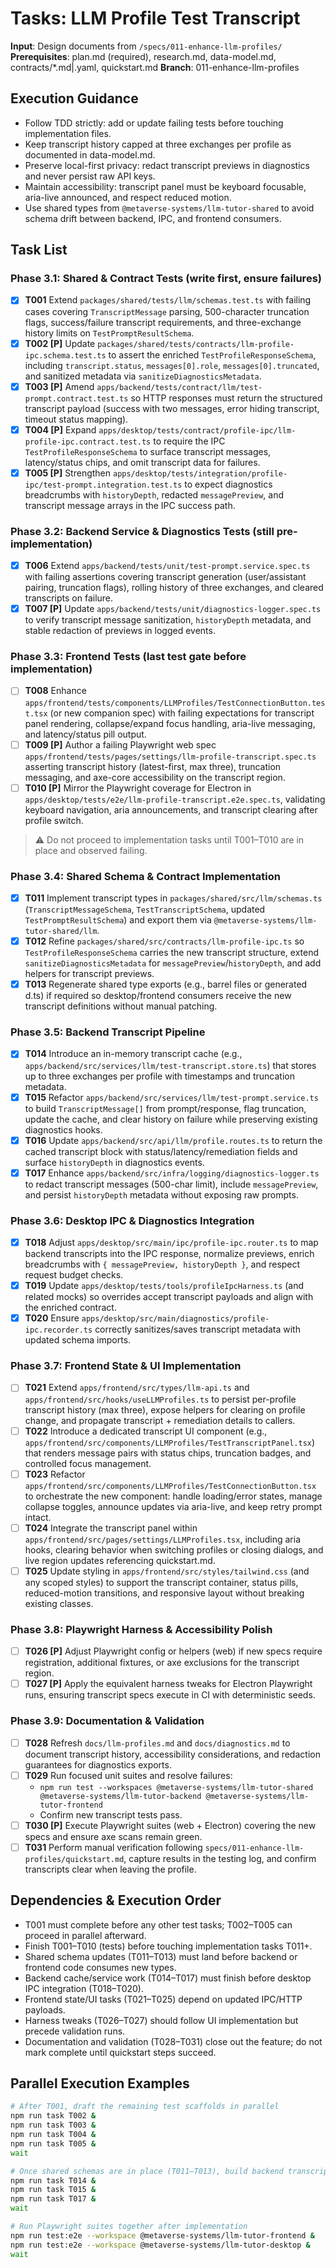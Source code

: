 # Tasks: LLM Profile Test Transcript

**Input**: Design documents from `/specs/011-enhance-llm-profiles/`
**Prerequisites**: plan.md (required), research.md, data-model.md, contracts/*.md|.yaml, quickstart.md
**Branch**: 011-enhance-llm-profiles

## Execution Guidance
- Follow TDD strictly: add or update failing tests before touching implementation files.
- Keep transcript history capped at three exchanges per profile as documented in data-model.md.
- Preserve local-first privacy: redact transcript previews in diagnostics and never persist raw API keys.
- Maintain accessibility: transcript panel must be keyboard focusable, aria-live announced, and respect reduced motion.
- Use shared types from `@metaverse-systems/llm-tutor-shared` to avoid schema drift between backend, IPC, and frontend consumers.

## Task List

### Phase 3.1: Shared & Contract Tests (write first, ensure failures)
- [x] **T001** Extend `packages/shared/tests/llm/schemas.test.ts` with failing cases covering `TranscriptMessage` parsing, 500-character truncation flags, success/failure transcript requirements, and three-exchange history limits on `TestPromptResultSchema`.
- [x] **T002 [P]** Update `packages/shared/tests/contracts/llm-profile-ipc.schema.test.ts` to assert the enriched `TestProfileResponseSchema`, including `transcript.status`, `messages[0].role`, `messages[0].truncated`, and sanitized metadata via `sanitizeDiagnosticsMetadata`.
- [x] **T003 [P]** Amend `apps/backend/tests/contract/llm/test-prompt.contract.test.ts` so HTTP responses must return the structured transcript payload (success with two messages, error hiding transcript, timeout status mapping).
- [x] **T004 [P]** Expand `apps/desktop/tests/contract/profile-ipc/llm-profile-ipc.contract.test.ts` to require the IPC `TestProfileResponseSchema` to surface transcript messages, latency/status chips, and omit transcript data for failures.
- [x] **T005 [P]** Strengthen `apps/desktop/tests/integration/profile-ipc/test-prompt.integration.test.ts` to expect diagnostics breadcrumbs with `historyDepth`, redacted `messagePreview`, and transcript message arrays in the IPC success path.

### Phase 3.2: Backend Service & Diagnostics Tests (still pre-implementation)
- [x] **T006** Extend `apps/backend/tests/unit/test-prompt.service.spec.ts` with failing assertions covering transcript generation (user/assistant pairing, truncation flags), rolling history of three exchanges, and cleared transcripts on failure.
- [x] **T007 [P]** Update `apps/backend/tests/unit/diagnostics-logger.spec.ts` to verify transcript message sanitization, `historyDepth` metadata, and stable redaction of previews in logged events.

### Phase 3.3: Frontend Tests (last test gate before implementation)
- [ ] **T008** Enhance `apps/frontend/tests/components/LLMProfiles/TestConnectionButton.test.tsx` (or new companion spec) with failing expectations for transcript panel rendering, collapse/expand focus handling, aria-live messaging, and latency/status pill output.
- [ ] **T009 [P]** Author a failing Playwright web spec `apps/frontend/tests/pages/settings/llm-profile-transcript.spec.ts` asserting transcript history (latest-first, max three), truncation messaging, and axe-core accessibility on the transcript region.
- [ ] **T010 [P]** Mirror the Playwright coverage for Electron in `apps/desktop/tests/e2e/llm-profile-transcript.e2e.spec.ts`, validating keyboard navigation, aria announcements, and transcript clearing after profile switch.

> ⚠️ Do not proceed to implementation tasks until T001–T010 are in place and observed failing.

### Phase 3.4: Shared Schema & Contract Implementation
- [x] **T011** Implement transcript types in `packages/shared/src/llm/schemas.ts` (`TranscriptMessageSchema`, `TestTranscriptSchema`, updated `TestPromptResultSchema`) and export them via `@metaverse-systems/llm-tutor-shared/llm`.
- [x] **T012** Refine `packages/shared/src/contracts/llm-profile-ipc.ts` so `TestProfileResponseSchema` carries the new transcript structure, extend `sanitizeDiagnosticsMetadata` for `messagePreview`/`historyDepth`, and add helpers for transcript previews.
- [x] **T013** Regenerate shared type exports (e.g., barrel files or generated d.ts) if required so desktop/frontend consumers receive the new transcript definitions without manual patching.

### Phase 3.5: Backend Transcript Pipeline
- [x] **T014** Introduce an in-memory transcript cache (e.g., `apps/backend/src/services/llm/test-transcript.store.ts`) that stores up to three exchanges per profile with timestamps and truncation metadata.
- [x] **T015** Refactor `apps/backend/src/services/llm/test-prompt.service.ts` to build `TranscriptMessage[]` from prompt/response, flag truncation, update the cache, and clear history on failure while preserving existing diagnostics hooks.
- [x] **T016** Update `apps/backend/src/api/llm/profile.routes.ts` to return the cached transcript block with status/latency/remediation fields and surface `historyDepth` in diagnostics events.
- [x] **T017** Enhance `apps/backend/src/infra/logging/diagnostics-logger.ts` to redact transcript messages (500-char limit), include `messagePreview`, and persist `historyDepth` metadata without exposing raw prompts.

### Phase 3.6: Desktop IPC & Diagnostics Integration
- [x] **T018** Adjust `apps/desktop/src/main/ipc/profile-ipc.router.ts` to map backend transcripts into the IPC response, normalize previews, enrich breadcrumbs with `{ messagePreview, historyDepth }`, and respect request budget checks.
- [x] **T019** Update `apps/desktop/tests/tools/profileIpcHarness.ts` (and related mocks) so overrides accept transcript payloads and align with the enriched contract.
- [x] **T020** Ensure `apps/desktop/src/main/diagnostics/profile-ipc.recorder.ts` correctly sanitizes/saves transcript metadata with updated schema imports.

### Phase 3.7: Frontend State & UI Implementation
- [ ] **T021** Extend `apps/frontend/src/types/llm-api.ts` and `apps/frontend/src/hooks/useLLMProfiles.ts` to persist per-profile transcript history (max three), expose helpers for clearing on profile change, and propagate transcript + remediation details to callers.
- [ ] **T022** Introduce a dedicated transcript UI component (e.g., `apps/frontend/src/components/LLMProfiles/TestTranscriptPanel.tsx`) that renders message pairs with status chips, truncation badges, and controlled focus management.
- [ ] **T023** Refactor `apps/frontend/src/components/LLMProfiles/TestConnectionButton.tsx` to orchestrate the new component: handle loading/error states, manage collapse toggles, announce updates via aria-live, and keep retry prompt intact.
- [ ] **T024** Integrate the transcript panel within `apps/frontend/src/pages/settings/LLMProfiles.tsx`, including aria hooks, clearing behavior when switching profiles or closing dialogs, and live region updates referencing quickstart.md.
- [ ] **T025** Update styling in `apps/frontend/src/styles/tailwind.css` (and any scoped styles) to support the transcript container, status pills, reduced-motion transitions, and responsive layout without breaking existing classes.

### Phase 3.8: Playwright Harness & Accessibility Polish
- [ ] **T026 [P]** Adjust Playwright config or helpers (web) if new specs require registration, additional fixtures, or axe exclusions for the transcript region.
- [ ] **T027 [P]** Apply the equivalent harness tweaks for Electron Playwright runs, ensuring transcript specs execute in CI with deterministic seeds.

### Phase 3.9: Documentation & Validation
- [ ] **T028** Refresh `docs/llm-profiles.md` and `docs/diagnostics.md` to document transcript history, accessibility considerations, and redaction guarantees for diagnostics exports.
- [ ] **T029** Run focused unit suites and resolve failures:
  - `npm run test --workspaces @metaverse-systems/llm-tutor-shared @metaverse-systems/llm-tutor-backend @metaverse-systems/llm-tutor-frontend`
  - Confirm new transcript tests pass.
- [ ] **T030 [P]** Execute Playwright suites (web + Electron) covering the new specs and ensure axe scans remain green.
- [ ] **T031** Perform manual verification following `specs/011-enhance-llm-profiles/quickstart.md`, capture results in the testing log, and confirm transcripts clear when leaving the profile.

## Dependencies & Execution Order
- T001 must complete before any other test tasks; T002–T005 can proceed in parallel afterward.
- Finish T001–T010 (tests) before touching implementation tasks T011+.
- Shared schema updates (T011–T013) must land before backend or frontend code consumes new types.
- Backend cache/service work (T014–T017) must finish before desktop IPC integration (T018–T020).
- Frontend state/UI tasks (T021–T025) depend on updated IPC/HTTP payloads.
- Harness tweaks (T026–T027) should follow UI implementation but precede validation runs.
- Documentation and validation (T028–T031) close out the feature; do not mark complete until quickstart steps succeed.

## Parallel Execution Examples
```bash
# After T001, draft the remaining test scaffolds in parallel
npm run task T002 &
npm run task T003 &
npm run task T004 &
npm run task T005 &
wait

# Once shared schemas are in place (T011–T013), build backend transcript pipeline concurrently
npm run task T014 &
npm run task T015 &
npm run task T017 &
wait

# Run Playwright suites together after implementation
npm run test:e2e --workspace @metaverse-systems/llm-tutor-frontend &
npm run test:e2e --workspace @metaverse-systems/llm-tutor-desktop &
wait
```
